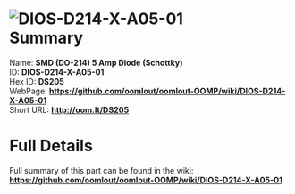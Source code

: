 
![DIOS-D214-X-A05-01](https://github.com/oomlout/oomlout-OOMP/blob/master/parts/DIOS-D214-X-A05-01/DIOS-D214-X-A05-01_420.jpg)   
Summary
=================
  
Name: __SMD (DO-214) 5 Amp Diode (Schottky)__    
ID: __DIOS-D214-X-A05-01__   
Hex ID: __DS205__   
WebPage: __https://github.com/oomlout/oomlout-OOMP/wiki/DIOS-D214-X-A05-01__   
Short URL: __http://oom.lt/DS205__   

Full Details
==========================
Full summary of this part can be found in the wiki:   
__https://github.com/oomlout/oomlout-OOMP/wiki/DIOS-D214-X-A05-01__    


